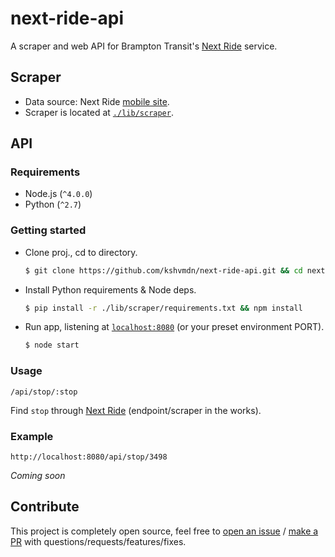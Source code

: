 # next-ride-api

A scraper and web API for Brampton Transit's [Next Ride](http://nextride.brampton.ca/) service.

## Scraper

- Data source: Next Ride [mobile site](http://nextride.brampton.ca/mob/SearchBy.aspx).
- Scraper is located at [`./lib/scraper`](lib/scraper).

## API

### Requirements

- Node.js (`^4.0.0`)
- Python (`^2.7`)

### Getting started

- Clone proj., cd to directory.

    ```sh
    $ git clone https://github.com/kshvmdn/next-ride-api.git && cd next-ride-api
    ```

- Install Python requirements & Node deps.

    ```sh
    $ pip install -r ./lib/scraper/requirements.txt && npm install
    ```

- Run app, listening at [`localhost:8080`](http://localhost:8080) (or your preset environment PORT).

    ```sh
    $ node start
    ```

### Usage

```
/api/stop/:stop
```

Find `stop` through [Next Ride](http://nextride.brampton.ca/RealTime.aspx) (endpoint/scraper in the works).

### Example

```
http://localhost:8080/api/stop/3498
```

_Coming soon_

## Contribute

This project is completely open source, feel free to [open an issue](https://github.com/kshvmdn/next-ride-api/issues) / [make a PR](https://github.com/kshvmdn/next-ride-api/pulls) with questions/requests/features/fixes.
